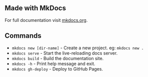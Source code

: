 ## Made with MkDocs

For full documentation visit [mkdocs.org](https://www.mkdocs.org).

## Commands

* `mkdocs new [dir-name]` - Create a new project. eg: `mkdocs new .`
* `mkdocs serve` - Start the live-reloading docs server.
* `mkdocs build` - Build the documentation site.
* `mkdocs -h` - Print help message and exit.
* `mkdocs gh-deploy` - Deploy to GitHub Pages.
